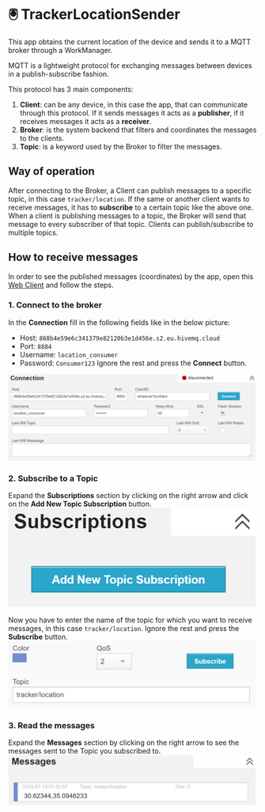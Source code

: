 # 🖲️ TrackerLocationSender
This app obtains the current location of the device and sends it to a MQTT broker through a WorkManager.

MQTT is a lightweight protocol for exchanging messages between devices in a publish-subscribe fashion.

This protocol has 3 main components:
1. **Client**: can be any device, in this case the app, that can communicate through this protocol. 
If it sends messages it acts as a **publisher**, if it receives messages it acts as a **receiver**.
2. **Broker**: is the system backend that filters and coordinates the messages to the clients.
3. **Topic**: is a keyword used by the Broker to filter the messages.

## Way of operation
After connecting to the Broker, a Client can publish messages to a specific topic, in this case `tracker/location`.
If the same or another client wants to receive messages, it has to **subscribe** to a certain topic like the above one.
When a client is publishing messages to a topic, the Broker will send that message to every subscriber of that topic.
Clients can publish/subscribe to multiple topics.

## How to receive messages
In order to see the published messages (coordinates) by the app, open this [Web Client](https://www.hivemq.com/demos/websocket-client/) and follow the steps.

### 1. Connect to the broker
In the **Connection** fill in the following fields like in the below picture:
- Host: `868b4e59e6c341379e82120b3e1d456e.s2.eu.hivemq.cloud`
- Port: `8884`
- Username: `location_consumer`
- Password: `Consumer123`
Ignore the rest and press the **Connect** button.
<img src="art/connection.png" width="500px"/>

### 2. Subscribe to a Topic
Expand the **Subscriptions** section by clicking on the right arrow and click on the **Add New Topic Subscription** button.
<img src="art/subscriptions.png" width="500px"/>

Now you have to enter the name of the topic for which you want to receive messages, in this case `tracker/location`.
Ignore the rest and press the **Subscribe** button.
<img src="art/subscribe_to_topic.png" width="500px"/>

### 3. Read the messages
Expand the **Messages** section by clicking on the right arrow to see the messages sent to the Topic you subscribed to.
<img src="art/messages.png" width="500px"/>

